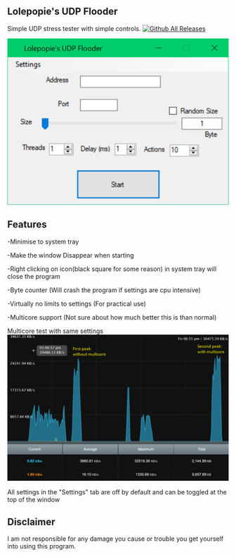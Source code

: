 ## Lolepopie's UDP Flooder
Simple UDP stress tester with simple controls. [![Github All Releases](https://img.shields.io/github/downloads/lolepop/Lolepopies-UDP-Flooder/total.svg)](https://github.com/lolepop/Lolepopies-UDP-Flooder/releases)

![Preview](preview.png)

## Features
-Minimise to system tray

-Make the window Disappear when starting

-Right clicking on icon(black square for some reason) in system tray will close the program

-Byte counter (Will crash the program if settings are cpu intensive)

-Virtually no limits to settings (For practical use)

-Multicore support (Not sure about how much better this is than normal)

Multicore test with same settings
![Multicore test](test.png)

All settings in the "Settings" tab are off by default and can be toggled at the top of the window

## Disclaimer
I am not responsible for any damage you cause or trouble you get yourself into using this program.
